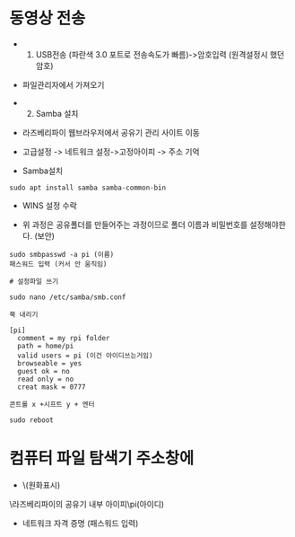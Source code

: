 # 동영상 전송
- 1. USB전송  (파란색 3.0 포트로 전송속도가 빠름)->암호입력 (원격설정시 했던 암호)
- 파일관리자에서 가져오기

- 2. Samba 설치
- 라즈베리파이 웹브라우저에서 공유기 관리 사이트 이동
- 고급설정 -> 네트워크 설정->고정아이피 -> 주소 기억
- Samba설치 
```
sudo apt install samba samba-common-bin

```
- WINS 설정 수락

- 위 과정은 공유폴더를 만들어주는 과정이므로 폴더 이름과 비밀번호를 설정해야한다. (보안)
```
sudo smbpasswd -a pi (이름)
패스워드 입력 (커서 안 움직임) 

# 설정파일 쓰기

sudo nano /etc/samba/smb.conf

쭉 내리기

[pi]
  comment = my rpi folder
  path = home/pi
  valid users = pi (이건 아이디쓰는거임)
  browseable = yes
  guest ok = no
  read only = no
  creat mask = 0777

콘트롤 x +시프트 y + 엔터

sudo reboot

```

# 컴퓨터 파일 탐색기 주소창에 
- \\(원화표시)

\\라즈베리파이의 공유기 내부 아이피\pi(아이디)

- 네트워크 자격 증명 (패스워드 입력)

